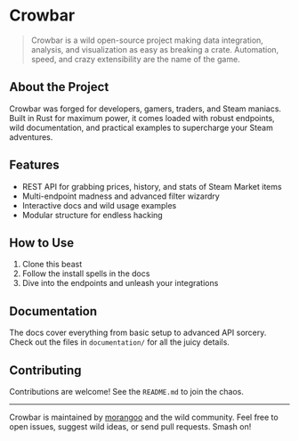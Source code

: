 # Crowbar

> Crowbar is a wild open-source project making data integration, analysis, and visualization as easy as breaking a crate. Automation, speed, and crazy extensibility are the name of the game.

## About the Project

Crowbar was forged for developers, gamers, traders, and Steam maniacs. Built in Rust for maximum power, it comes loaded with robust endpoints, wild documentation, and practical examples to supercharge your Steam adventures.

## Features

- REST API for grabbing prices, history, and stats of Steam Market items
- Multi-endpoint madness and advanced filter wizardry
- Interactive docs and wild usage examples
- Modular structure for endless hacking

## How to Use

1. Clone this beast
2. Follow the install spells in the docs
3. Dive into the endpoints and unleash your integrations

## Documentation

The docs cover everything from basic setup to advanced API sorcery. Check out the files in `documentation/` for all the juicy details.

## Contributing

Contributions are welcome! See the `README.md` to join the chaos.

---

Crowbar is maintained by [morangoo](https://github.com/morangoo) and the wild community. Feel free to open issues, suggest wild ideas, or send pull requests. Smash on!
